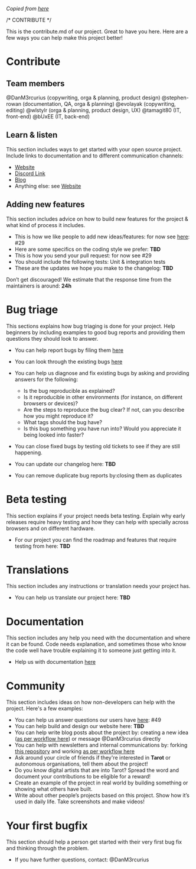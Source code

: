 *Copied from [here](https://github.com/DanM3rcurius/DAO-Open-Source/edit/main/Contribute.md)*

/* CONTRIBUTE */

This is the contribute.md of our project. Great to have you here. Here are a few ways you can help make this project better!

# Contribute

## Team members

@DanM3rcurius (copywriting, orga & planning, product design)
@stephen-rowan (documentation, QA, orga & planning)
@evolayak (copywriting, editing)
@wlstylr (orga & planning, product design, UX)
@tamagit80 (IT, front-end)
@bUxEE (IT, back-end)

## Learn & listen

This section includes ways to get started with your open source project. Include links to documentation and to different communication channels: 

* [Website](www.secretdecks.com)
* [Discord Link](https://discord.gg/Ww85r7yJMk) 
* [Blog](https://medium.com/@secretdecks)         
* Anything else: see [Website](www.secretdecks.com)

## Adding new features

This section includes advice on how to build new features for the project & what kind of process it includes. 

* This is how we like people to add new ideas/features: for now see [here](https://github.com/SecretDecks/Documentation/issues/29): #29          
* Here are some specifics on the coding style we prefer: **TBD**   
* This is how you send your pull request: for now see #29                  
* You should include the following tests: Unit & integration tests                  
* These are the updates we hope you make to the changelog: **TBD** 

Don’t get discouraged! We estimate that the response time from the
maintainers is around: **24h**

# Bug triage

This sections explains how bug triaging is done for your project. Help beginners by including examples to good bug reports and providing them questions they should look to answer. 

* You can help report bugs by filing them [here](https://github.com/SecretDecks/Documentation/issues) 
* You can look through the existing bugs [here](https://github.com/SecretDecks/Documentation/issues) 

* You can help us diagnose and fix existing bugs by asking and providing answers for the following:

  * Is the bug reproducible as explained?   
  * Is it reproducible in other environments (for instance, on different browsers or devices)?   
  * Are the steps to reproduce the bug clear? If not, can you describe how you might reproduce it?  
  * What tags should the bug have?  
  * Is this bug something you have run into? Would you appreciate it being looked into faster?  

* You can close fixed bugs by testing old tickets to see if they are still happening.
* You can update our changelog here: **TBD**
* You can remove duplicate bug reports by:closing them as duplicates


# Beta testing

This section explains if your project needs beta testing. Explain why early releases require heavy testing and how they can help with specially across browsers and on different hardware. 

* For our project you can find the roadmap and features that require
testing from here: **TBD**

# Translations

This section includes any instructions or translation needs your project has. 

* You can help us translate our project here: **TBD**

# Documentation

This section includes any help you need with the documentation and where it can be found. Code needs explanation, and sometimes those who know the code well have trouble explaining it to someone just getting into it. 

* Help us with documentation [here](https://github.com/SecretDecks/Documentation)

# Community 
This section includes ideas on how non-developers can help with the project. Here's a few examples:

* You can help us answer questions our users have [here](https://github.com/SecretDecks/Documentation/discussions/49): #49
* You can help build and design our website here: **TBD**
* You can help write blog posts about the project by: creating a new idea ([as per workflow here](https://github.com/SecretDecks/Documentation/issues/29)) or message @DanM3rcurius directly 
* You can help with newsletters and internal communications by: forking [this repository](https://github.com/SecretDecks/Contentwriting) and working [as per workflow here](https://github.com/SecretDecks/Documentation/issues/29)
* Ask around your circle of friends if they're interested in **Tarot** or autonomous organisations, tell them about the project!
* Do you know digital artists that are into Tarot? Spread the word and document your contributions to be eligible for a reward! 
* Create an example of the project in real world by building something or
showing what others have built. 
* Write about other people’s projects based on this project. Show how
it’s used in daily life. Take screenshots and make videos!

# Your first bugfix
This section should help a person get started with their very first bug fix and thinking through the problem.

* If you have further questions, contact: @DanM3rcurius
